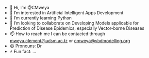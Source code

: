 - 👋 Hi, I’m @CMweya
- 👀 I’m interested in Artificial Intelligent Apps Development
- 🌱 I’m currently learning Python
- 💞️ I’m looking to collaborate on Developing Models applicable for Prediction of Disease Epidemics, especially Vector-borne Diseases
- 📫 How to reach me I can be contacted through mweya.clement@udsm.ac.tz or cmweya@vbdmodelling.org
- 😄 Pronouns: Dr
- ⚡ Fun fact: ...

<!---
CMweya/CMweya is a ✨ special ✨ repository because its `README.md` (this file) appears on your GitHub profile.
You can click the Preview link to take a look at your changes.
--->
